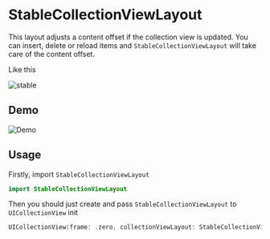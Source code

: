 # StableCollectionViewLayout

This layout adjusts a content offset if the collection view is updated. You can insert, delete or reload items and `StableCollectionViewLayout` will take care of the content offset.

Like this

![stable](https://raw.githubusercontent.com/aimalygin/InfiniteCollectionViewFlowLayout/main/stable.gif)

## Demo

![Demo](https://raw.githubusercontent.com/aimalygin/InfiniteCollectionViewFlowLayout/main/demo.gif)

## Usage

Firstly, import `StableCollectionViewLayout`
```swift
import StableCollectionViewLayout
```

Then you should just create and pass `StableCollectionViewLayout` to `UICollectionView` init
```swift
UICollectionView(frame: .zero, collectionViewLayout: StableCollectionViewLayout())
```
